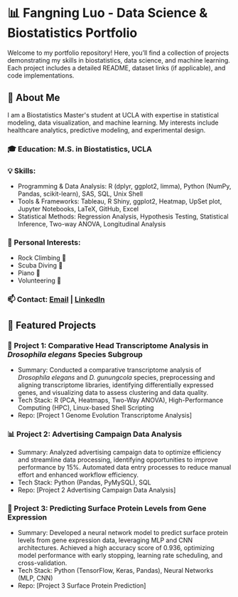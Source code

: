 # 📊 Fangning Luo - Data Science & Biostatistics Portfolio

Welcome to my portfolio repository! Here, you’ll find a collection of projects demonstrating my skills in biostatistics, data science, and machine learning. Each project includes a detailed README, dataset links (if applicable), and code implementations.

## 🔹 About Me
I am a Biostatistics Master's student at UCLA with expertise in statistical modeling, data visualization, and machine learning. My interests include healthcare analytics, predictive modeling, and experimental design.

### 🎓 Education: M.S. in Biostatistics, UCLA
### 💡 Skills: 
- Programming & Data Analysis: R (dplyr, ggplot2, limma), Python (NumPy, Pandas, scikit-learn), SAS, SQL, Unix Shell
- Tools & Frameworks: Tableau, R Shiny, ggplot2, Heatmap, UpSet plot, Jupyter Notebooks, LaTeX, GitHub, Excel
- Statistical Methods: Regression Analysis, Hypothesis Testing, Statistical Inference, Two-way ANOVA, Longitudinal Analysis
### 🎵 Personal Interests: 
- Rock Climbing 🧗
- Scuba Diving 🤿
- Piano 🎹
- Volunteering 🤝
### 📫 Contact: [Email](fangningluo@gmail.com) | [LinkedIn](https://www.linkedin.com/in/fangning-luo/)


## 📌 Featured Projects
### 🧬 Project 1: Comparative Head Transcriptome Analysis in *Drosophila elegans* Species Subgroup
- Summary: Conducted a comparative transcriptome analysis of *Drosophila elegans* and *D. gunungcola* species, preprocessing and aligning transcriptome libraries, identifying differentially expressed genes, and visualizing data to assess clustering and data quality.
- Tech Stack: R (PCA, Heatmaps, Two-Way ANOVA), High-Performance Computing (HPC), Linux-based Shell Scripting
- Repo: [Project 1 Genome Evolution Transcriptome Analysis]

### 📊 Project 2: Advertising Campaign Data Analysis
- Summary: Analyzed advertising campaign data to optimize efficiency and streamline data processing, identifying opportunities to improve performance by 15%. Automated data entry processes to reduce manual effort and enhanced workflow efficiency.
- Tech Stack: Python (Pandas, PyMySQL), SQL
- Repo: [Project 2 Advertising Campaign Data Analysis]

### 🧠 Project 3: Predicting Surface Protein Levels from Gene Expression
- Summary: Developed a neural network model to predict surface protein levels from gene expression data, leveraging MLP and CNN architectures. Achieved a high accuracy score of 0.936, optimizing model performance with early stopping, learning rate scheduling, and cross-validation.
- Tech Stack: Python (TensorFlow, Keras, Pandas), Neural Networks (MLP, CNN)
- Repo: [Project 3 Surface Protein Prediction]
